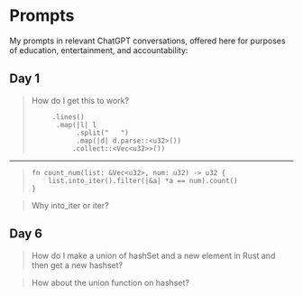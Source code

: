 # Prompts

My prompts in relevant ChatGPT conversations, offered here for purposes of education, entertainment, and accountability:

## Day 1

> How do I get this to work?
>
>          .lines()
>           .map(|l| l
>                .split("   ")
>                .map(|d| d.parse::<u32>())
>               .collect::<Vec<u32>>())

---

>     fn count_num(list: &Vec<u32>, num: u32) -> u32 {
>         list.into_iter().filter(|&a| *a == num).count()
>     }

> Why into_iter or iter?

## Day 6

> How do I make a union of hashSet and a new element in Rust and then get a new hashset?

> How about the union function on hashset?